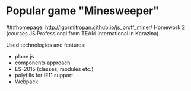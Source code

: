 # Popular game "Minesweeper"
###homepage: http://igormitropan.github.io/js_proff_miner/ 
Homework 2 (courses JS Professional from TEAM International in Karazina)

Used technologies and features:
* plane js
* components approach 
* ES-2015 (classes, modules etc.)
* polyfills for IE11 support
* Webpack
